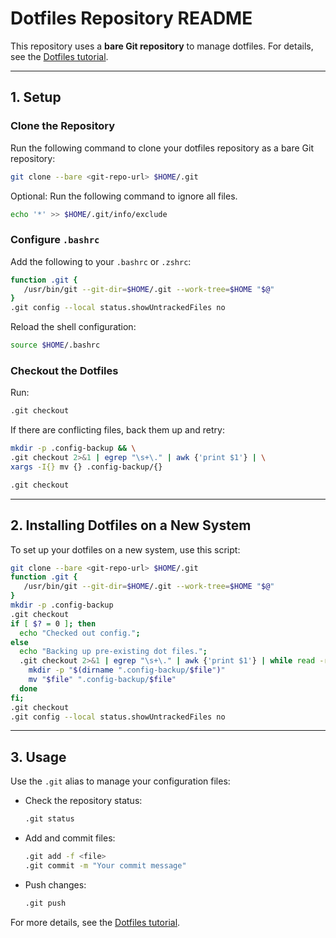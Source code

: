 # Dotfiles Repository README

This repository uses a **bare Git repository** to manage dotfiles. For details, see the [Dotfiles tutorial](https://www.atlassian.com/git/tutorials/dotfiles).

---

## 1. Setup

### Clone the Repository

Run the following command to clone your dotfiles repository as a bare Git repository:

```bash
git clone --bare <git-repo-url> $HOME/.git
```

Optional: Run the following command to ignore all files.

```bash
echo '*' >> $HOME/.git/info/exclude
```

### Configure `.bashrc`

Add the following to your `.bashrc` or `.zshrc`:

```bash
function .git {
   /usr/bin/git --git-dir=$HOME/.git --work-tree=$HOME "$@"
}
.git config --local status.showUntrackedFiles no
```

Reload the shell configuration:

```bash
source $HOME/.bashrc
```

### Checkout the Dotfiles

Run:

```bash
.git checkout
```

If there are conflicting files, back them up and retry:

```bash
mkdir -p .config-backup && \
.git checkout 2>&1 | egrep "\s+\." | awk {'print $1'} | \
xargs -I{} mv {} .config-backup/{}

.git checkout
```

---

## 2. Installing Dotfiles on a New System

To set up your dotfiles on a new system, use this script:

```bash
git clone --bare <git-repo-url> $HOME/.git
function .git {
   /usr/bin/git --git-dir=$HOME/.git --work-tree=$HOME "$@"
}
mkdir -p .config-backup
.git checkout
if [ $? = 0 ]; then
  echo "Checked out config.";
else
  echo "Backing up pre-existing dot files.";
  .git checkout 2>&1 | egrep "\s+\." | awk {'print $1'} | while read -r file; do
    mkdir -p "$(dirname ".config-backup/$file")"
    mv "$file" ".config-backup/$file"
  done
fi;
.git checkout
.git config --local status.showUntrackedFiles no
```

---

## 3. Usage

Use the `.git` alias to manage your configuration files:

- Check the repository status:

  ```bash
  .git status
  ```

- Add and commit files:

  ```bash
  .git add -f <file>
  .git commit -m "Your commit message"
  ```

- Push changes:

  ```bash
  .git push
  ```

For more details, see the [Dotfiles tutorial](https://www.atlassian.com/git/tutorials/dotfiles).
